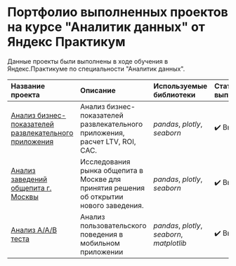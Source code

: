 # Портфолио выполненных проектов на курсе "Аналитик данных" от Яндекс Практикум

Данные проекты были выполнены в ходе обучения в Яндекс.Практикуме по специальности "Аналитик данных".

| Название проекта | Описание | Используемые библиотеки | Статус выполнения |
| :---------------------- | :---------------------- | :---------------------- | :--|
| [Анализ бизнес-показателей развлекательного приложения](unit_economy)| Анализ бизнес-показателей развлекательного приложения, расчет LTV, ROI, CAC.| *pandas*, *plotly*, *seaborn* | ✔️ Выполнен |
[Анализ заведений общепита г. Москвы](moscow_restaurant_geo_analysis)| Исследования рынка общепита в Москве для принятия решения об открытии нового заведения.| *pandas*, *plotly*, *seaborn* | ✔️ Выполнен |
[Анализ A/A/B теста](aab_testing_mobile_app)| Анализ пользовательского поведения в мобильном приложении| *pandas*, *plotly*, *seaborn*, *matplotlib* | ✔️ Выполнен |